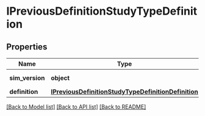 # IPreviousDefinitionStudyTypeDefinition


## Properties
Name | Type | Description | Notes
------------ | ------------- | ------------- | -------------
**sim_version** | **object** |  | [optional] [readonly] 
**definition** | [**IPreviousDefinitionStudyTypeDefinitionDefinition**](IPreviousDefinitionStudyTypeDefinitionDefinition.md) |  | [optional] 

[[Back to Model list]](../README.md#documentation-for-models) [[Back to API list]](../README.md#documentation-for-api-endpoints) [[Back to README]](../README.md)


